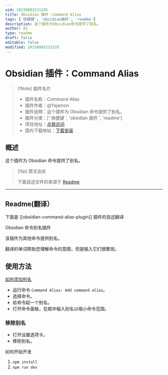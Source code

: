 ```yaml
---
uid: 20230803231105
title: Obsidian 插件：Command Alias
tags: ['快捷键', 'obsidian插件', 'readme']
description: 这个插件为Obsidian命令提供了别名。
author: AI
type: readme
draft: false
editable: false
modified: 20230803232528
---
```


# Obsidian 插件：Command Alias

> [!Note] 插件名片
> - 插件名称：Command Alias
> - 插件作者：@Yajamon
> - 插件说明：这个插件为 Obsidian 命令提供了别名。
> - 插件分类：[' 快捷键 ', 'obsidian 插件 ', 'readme']
> - 项目地址：[点我访问](https://github.com/yajamon/obsidian-command-alias-plugin)
> - 国内下载地址：[下载安装](https://pkmer.cn/products/plugin/pluginMarket/?obsidian-command-alias-plugin)

## 概述

这个插件为 Obsidian 命令提供了别名。

> [!tip] 原文出处
>
>下面自述文件的来源于 [Readme](https://ghproxy.net/https://raw.githubusercontent.com/yajamon/obsidian-command-alias-plugin/master/README.md)
>

---

## Readme(翻译）

下面是 [[obsidian-command-alias-plugin]] 插件的自述翻译

Obsidian 命令别名插件

该插件为其他命令提供别名。

翻译的单词帮助您理解命令的意图，但是输入它们很繁琐。

## 使用方法

[如何添加别名](https://user-images.githubusercontent.com/6084855/167056118-0b4120d1-fd97-4c82-bad1-83981409147d.mp4)

- 运行命令 `Command Alias: Add command alias`。
- 选择命令。
- 给命令起一个别名。
- 打开命令面板，在框中输入别名以缩小命令范围。

### 移除别名

- 打开设置选项卡。
- 移除别名。

如何开始开发

1. `npm install`
2. `npm run dev`



